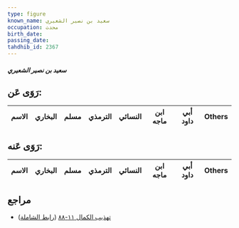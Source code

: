 ```yaml
---
type: figure
known_name: سعيد بن نصير الشعيري
occupation: محدث
birth_date:
passing_date:
tahdhib_id: 2367
---
```

##### سعيد بن نصير الشعيري

## رَوَى عَن:
| الاسم | البخاري | مسلم | الترمذي | النسائي | ابن ماجه | أبي داود | Others |
| ----- | ------- | ---- | ------- | ------- | -------- | -------- | ------ |
## رَوَى عَنه:
| الاسم | البخاري | مسلم | الترمذي | النسائي | ابن ماجه | أبي داود | Others |
| ----- | ------- | ---- | ------- | ------- | -------- | -------- | ------ |
## مراجع
- [تهذيب الكمال ١١-٨٨](obsidian://open?vault=Tahdhib-al-Kamal&file=Figures/٢٣٦٧-سعيد%20بن%20نصير%20الشعيري) ([رابط الشاملة](https://shamela.ws/book/3722/5408))